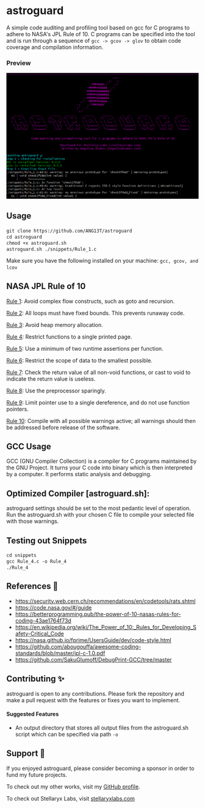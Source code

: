 # astroguard
A simple code auditing and profiling tool based on gcc for C programs to adhere to NASA's JPL Rule of 10.
C programs can be specified into the tool and is run through a sequence of `gcc -> gcov -> glov` to obtain code coverage and compilation information.

### Preview
<img src="https://github.com/ANG13T/astroguard/blob/main/assets/images/preview.png" alt="astroguard Image" width="600"/>

## Usage
```
git clone https://github.com/ANG13T/astroguard
cd astroguard
chmod +x astroguard.sh
astroguard.sh ./snippets/Rule_1.c
```

Make sure you have the following installed on your machine:
`gcc, gcov, and lcov`

## NASA JPL Rule of 10

[Rule 1](https://github.com/ANG13T/astroguard/blob/main/snippets/Rule_1.c): Avoid complex flow constructs, such as goto and recursion.

[Rule 2](https://github.com/ANG13T/astroguard/blob/main/snippets/Rule_2.c): All loops must have fixed bounds. This prevents runaway code.

[Rule 3](https://github.com/ANG13T/astroguard/blob/main/snippets/Rule_3.c): Avoid heap memory allocation.

[Rule 4](https://github.com/ANG13T/astroguard/blob/main/snippets/Rule_4.c): Restrict functions to a single printed page.

[Rule 5](https://github.com/ANG13T/astroguard/blob/main/snippets/Rule_5.c): Use a minimum of two runtime assertions per function.

[Rule 6](https://github.com/ANG13T/astroguard/blob/main/snippets/Rule_6.c): Restrict the scope of data to the smallest possible.

[Rule 7](https://github.com/ANG13T/astroguard/blob/main/snippets/Rule_7.c): Check the return value of all non-void functions, or cast to void to indicate the return value is useless.

[Rule 8](https://github.com/ANG13T/astroguard/blob/main/snippets/Rule_8.c): Use the preprocessor sparingly.

[Rule 9](https://github.com/ANG13T/astroguard/blob/main/snippets/Rule_9.c): Limit pointer use to a single dereference, and do not use function pointers.

[Rule 10](https://github.com/ANG13T/astroguard/blob/main/snippets/Rule_10.c): Compile with all possible warnings active; all warnings should then be addressed before release of the software.

## GCC Usage
GCC (GNU Compiler Collection) is a compiler for C programs maintained by the GNU Project. It turns your C code into binary which is then interpreted by a computer. It performs static analysis and debugging. 

## Optimized Compiler [astroguard.sh]:
astroguard settings should be set to the most pedantic level of operation.
Run the astroguard.sh with your chosen C file to compile your selected file with those warnings.

## Testing out Snippets
```
cd snippets
gcc Rule_4.c -o Rule_4
./Rule_4
```

## References 🔬
- https://security.web.cern.ch/recommendations/en/codetools/rats.shtml
- https://code.nasa.gov/#/guide
- https://betterprogramming.pub/the-power-of-10-nasas-rules-for-coding-43ae1764f73d
- https://en.wikipedia.org/wiki/The_Power_of_10:_Rules_for_Developing_Safety-Critical_Code
- https://nasa.github.io/fprime/UsersGuide/dev/code-style.html
- https://github.com/abougouffa/awesome-coding-standards/blob/master/jpl-c-1.0.pdf
- https://github.com/SakuGlumoff/DebugPrint-GCC/tree/master

## Contributing ✨
astroguard is open to any contributions. Please fork the repository and make a pull request with the features or fixes you want to implement.

#### Suggested Features
- An output directory that stores all output files from the astroguard.sh script which can be specified via path `-o`

## Support 💜
If you enjoyed astroguard, please consider becoming a sponsor in order to fund my future projects.

To check out my other works, visit my [GitHub profile](github.com/ANG13T).

To check out Stellaryx Labs, visit [stellaryxlabs.com](stellaryxlabs.com)
